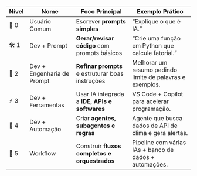 | **Nível** | **Nome**                   | **Foco Principal**                               | **Exemplo Prático**                                       |
| --------- | -------------------------- | ------------------------------------------------ | --------------------------------------------------------- |
| 🌱 0      | Usuário Comum              | Escrever **prompts simples**                     | “Explique o que é IA.”                                    |
| 🛠️ 1      | Dev + Prompt               | **Gerar/revisar código** com prompts básicos     | “Crie uma função em Python que calcule fatorial.”         |
| 🎯 2      | Dev + Engenharia de Prompt | **Refinar prompts** e estruturar boas instruções | Melhorar um resumo pedindo limite de palavras e exemplos. |
| ⚡ 3      | Dev + Ferramentas          | Usar IA integrada a **IDE, APIs e softwares**    | VS Code + Copilot para acelerar programação.              |
| 🤖 4      | Dev + Automação            | Criar **agentes, subagentes e regras**           | Agente que busca dados de API de clima e gera alertas.    |
| 🔄 5      | Workflow                   | Construir **fluxos completos e orquestrados**    | Pipeline com várias IAs + banco de dados + automações.    |
